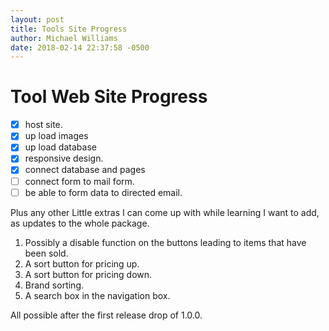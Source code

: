 ```yaml
---
layout: post
title: Tools Site Progress
author: Michael Williams
date: 2018-02-14 22:37:58 -0500
---
```

# Tool Web Site Progress


- [x] host site.
- [x] up load images
- [x] up load database
- [x] responsive design. 
- [x] connect database and pages
- [ ] connect form to mail form.
- [ ] be able to form data to directed email.

Plus any other Little extras I can come up with while learning I want to add, as updates to the whole package.

1. Possibly a disable function on the buttons leading to items that have been sold.
2. A sort button for pricing up.
3. A sort button for pricing down.
4. Brand sorting.
5. A search box in the navigation box.

All possible after the first release drop of 1.0.0.